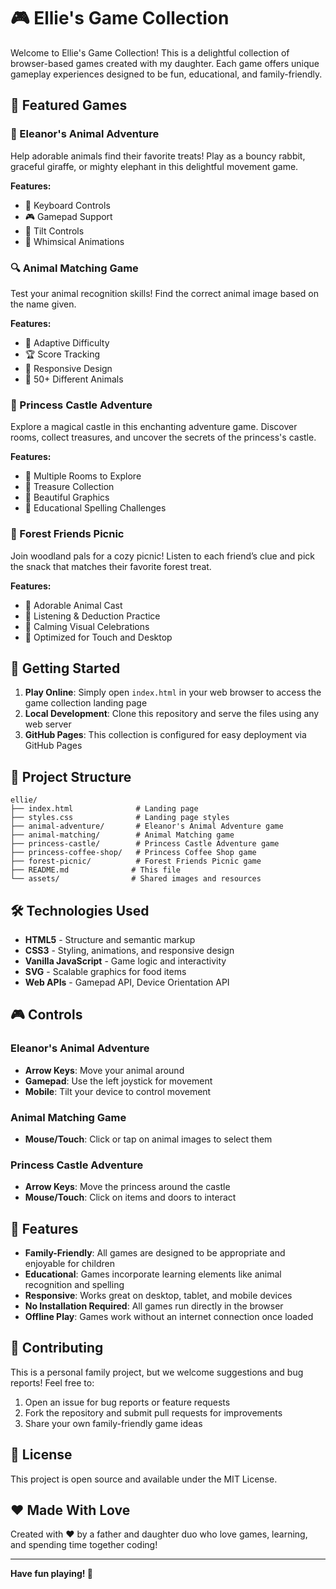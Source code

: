 # 🎮 Ellie's Game Collection

Welcome to Ellie's Game Collection! This is a delightful collection of browser-based games created with my daughter. Each game offers unique gameplay experiences designed to be fun, educational, and family-friendly.

## 🎯 Featured Games

### 🐰 Eleanor's Animal Adventure
Help adorable animals find their favorite treats! Play as a bouncy rabbit, graceful giraffe, or mighty elephant in this delightful movement game.

**Features:**
- 🎹 Keyboard Controls
- 🎮 Gamepad Support  
- 📱 Tilt Controls
- 🎨 Whimsical Animations

### 🔍 Animal Matching Game
Test your animal recognition skills! Find the correct animal image based on the name given.

**Features:**
- 📱 Adaptive Difficulty
- 🏆 Score Tracking
- 📱 Responsive Design
- 🦊 50+ Different Animals

### 👑 Princess Castle Adventure
Explore a magical castle in this enchanting adventure game. Discover rooms, collect treasures, and uncover the secrets of the princess's castle.

**Features:**
- 🏰 Multiple Rooms to Explore
- 💎 Treasure Collection
- 🎨 Beautiful Graphics
- 🎯 Educational Spelling Challenges

### 🌲 Forest Friends Picnic
Join woodland pals for a cozy picnic! Listen to each friend’s clue and pick the snack that matches their favorite forest treat.

**Features:**
- 🦊 Adorable Animal Cast
- 🧠 Listening & Deduction Practice
- 🌟 Calming Visual Celebrations
- 📱 Optimized for Touch and Desktop

## 🚀 Getting Started

1. **Play Online**: Simply open `index.html` in your web browser to access the game collection landing page
2. **Local Development**: Clone this repository and serve the files using any web server
3. **GitHub Pages**: This collection is configured for easy deployment via GitHub Pages

## 📁 Project Structure

```
ellie/
├── index.html              # Landing page
├── styles.css              # Landing page styles
├── animal-adventure/       # Eleanor's Animal Adventure game
├── animal-matching/        # Animal Matching game
├── princess-castle/        # Princess Castle Adventure game
├── princess-coffee-shop/   # Princess Coffee Shop game
├── forest-picnic/          # Forest Friends Picnic game
├── README.md              # This file
└── assets/                # Shared images and resources
```

## 🛠️ Technologies Used

- **HTML5** - Structure and semantic markup
- **CSS3** - Styling, animations, and responsive design
- **Vanilla JavaScript** - Game logic and interactivity
- **SVG** - Scalable graphics for food items
- **Web APIs** - Gamepad API, Device Orientation API

## 🎮 Controls

### Eleanor's Animal Adventure
- **Arrow Keys**: Move your animal around
- **Gamepad**: Use the left joystick for movement
- **Mobile**: Tilt your device to control movement

### Animal Matching Game
- **Mouse/Touch**: Click or tap on animal images to select them

### Princess Castle Adventure
- **Arrow Keys**: Move the princess around the castle
- **Mouse/Touch**: Click on items and doors to interact

## 🌟 Features

- **Family-Friendly**: All games are designed to be appropriate and enjoyable for children
- **Educational**: Games incorporate learning elements like animal recognition and spelling
- **Responsive**: Works great on desktop, tablet, and mobile devices
- **No Installation Required**: All games run directly in the browser
- **Offline Play**: Games work without an internet connection once loaded

## 🤝 Contributing

This is a personal family project, but we welcome suggestions and bug reports! Feel free to:

1. Open an issue for bug reports or feature requests
2. Fork the repository and submit pull requests for improvements
3. Share your own family-friendly game ideas

## 📜 License

This project is open source and available under the MIT License.

## ❤️ Made With Love

Created with ❤️ by a father and daughter duo who love games, learning, and spending time together coding!

---

**Have fun playing! 🎉**